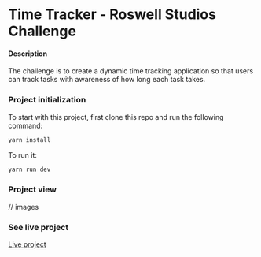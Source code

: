 
# Time Tracker - Roswell Studios Challenge

#### Description

The challenge is to create a dynamic time tracking application so that users can track tasks with awareness of how long each task takes.
### Project initialization

To start with this project, first clone this repo and run the following command:

```js
yarn install
```

To run it: 
```js
yarn run dev
```

### Project view

// images


### See live project

[Live project]()
